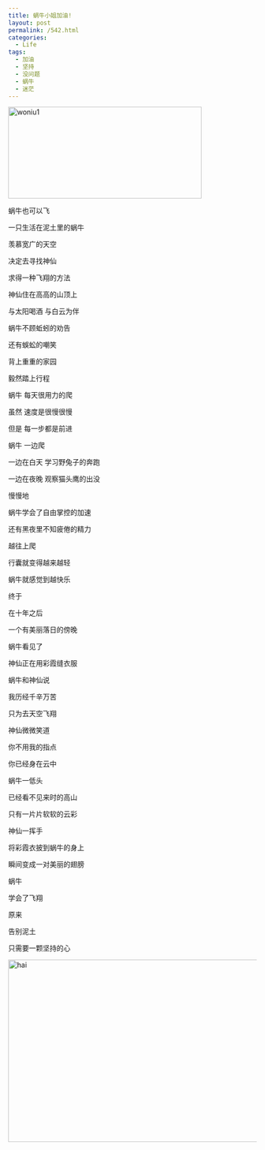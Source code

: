 ```yaml
---
title: 蜗牛小姐加油!
layout: post
permalink: /542.html
categories:
  - Life
tags:
  - 加油
  - 坚持
  - 没问题
  - 蜗牛
  - 迷茫
---
```

<img src="http://www.80aj.com/wp-content/uploads/2009/10/woniu1.jpg" alt="woniu1" title="woniu1" width="392" height="186" class="aligncenter size-full wp-image-546" />

蜗牛也可以飞

一只生活在泥土里的蜗牛

羡慕宽广的天空

决定去寻找神仙

求得一种飞翔的方法

神仙住在高高的山顶上

与太阳喝酒 与白云为伴

蜗牛不顾蚯蚓的劝告

还有蜈蚣的嘲笑

背上重重的家园

毅然踏上行程

蜗牛 每天很用力的爬

虽然 速度是很慢很慢

但是 每一步都是前进

蜗牛 一边爬

一边在白天 学习野兔子的奔跑

一边在夜晚 观察猫头鹰的出没

慢慢地

蜗牛学会了自由掌控的加速

还有黑夜里不知疲倦的精力

越往上爬

行囊就变得越来越轻

蜗牛就感觉到越快乐

终于

在十年之后

一个有美丽落日的傍晚

蜗牛看见了

神仙正在用彩霞缝衣服

蜗牛和神仙说

我历经千辛万苦

只为去天空飞翔

神仙微微笑道

你不用我的指点

你已经身在云中

蜗牛一低头

已经看不见来时的高山

只有一片片软软的云彩

神仙一挥手

将彩霞衣披到蜗牛的身上

瞬间变成一对美丽的翅膀

蜗牛

学会了飞翔

原来

告别泥土

只需要一颗坚持的心

<img src="http://www.80aj.com/wp-content/uploads/2009/10/hai.jpg" alt="hai" title="hai" width="733" height="370" class="aligncenter size-full wp-image-544" />